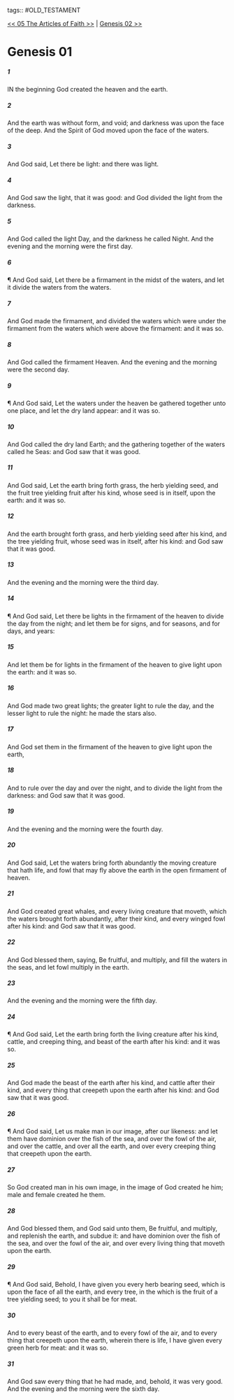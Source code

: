 tags:: #OLD_TESTAMENT

[<< 05 The Articles of Faith >>](PEARL_OF_GREAT_PRICE/03_Joseph_Smith/05_The_Articles_of_Faith.md) | [Genesis 02 >>](OLD_TESTAMENT/01_Genesis/Genesis_02.md)

# Genesis 01

##### 1

IN the beginning God created the heaven and the earth.

##### 2

And the earth was without form, and void; and darkness was upon the face of the deep. And the Spirit of God moved upon the face of the waters.

##### 3

And God said, Let there be light: and there was light.

##### 4

And God saw the light, that it was good: and God divided the light from the darkness.

##### 5

And God called the light Day, and the darkness he called Night. And the evening and the morning were the first day.

##### 6

¶ And God said, Let there be a firmament in the midst of the waters, and let it divide the waters from the waters.

##### 7

And God made the firmament, and divided the waters which were under the firmament from the waters which were above the firmament: and it was so.

##### 8

And God called the firmament Heaven. And the evening and the morning were the second day.

##### 9

¶ And God said, Let the waters under the heaven be gathered together unto one place, and let the dry land appear: and it was so.

##### 10

And God called the dry land Earth; and the gathering together of the waters called he Seas: and God saw that it was good.

##### 11

And God said, Let the earth bring forth grass, the herb yielding seed, and the fruit tree yielding fruit after his kind, whose seed is in itself, upon the earth: and it was so.

##### 12

And the earth brought forth grass, and herb yielding seed after his kind, and the tree yielding fruit, whose seed was in itself, after his kind: and God saw that it was good.

##### 13

And the evening and the morning were the third day.

##### 14

¶ And God said, Let there be lights in the firmament of the heaven to divide the day from the night; and let them be for signs, and for seasons, and for days, and years:

##### 15

And let them be for lights in the firmament of the heaven to give light upon the earth: and it was so.

##### 16

And God made two great lights; the greater light to rule the day, and the lesser light to rule the night: he made the stars also.

##### 17

And God set them in the firmament of the heaven to give light upon the earth,

##### 18

And to rule over the day and over the night, and to divide the light from the darkness: and God saw that it was good.

##### 19

And the evening and the morning were the fourth day.

##### 20

And God said, Let the waters bring forth abundantly the moving creature that hath life, and fowl that may fly above the earth in the open firmament of heaven.

##### 21

And God created great whales, and every living creature that moveth, which the waters brought forth abundantly, after their kind, and every winged fowl after his kind: and God saw that it was good.

##### 22

And God blessed them, saying, Be fruitful, and multiply, and fill the waters in the seas, and let fowl multiply in the earth.

##### 23

And the evening and the morning were the fifth day.

##### 24

¶ And God said, Let the earth bring forth the living creature after his kind, cattle, and creeping thing, and beast of the earth after his kind: and it was so.

##### 25

And God made the beast of the earth after his kind, and cattle after their kind, and every thing that creepeth upon the earth after his kind: and God saw that it was good.

##### 26

¶ And God said, Let us make man in our image, after our likeness: and let them have dominion over the fish of the sea, and over the fowl of the air, and over the cattle, and over all the earth, and over every creeping thing that creepeth upon the earth.

##### 27

So God created man in his own image, in the image of God created he him; male and female created he them.

##### 28

And God blessed them, and God said unto them, Be fruitful, and multiply, and replenish the earth, and subdue it: and have dominion over the fish of the sea, and over the fowl of the air, and over every living thing that moveth upon the earth.

##### 29

¶ And God said, Behold, I have given you every herb bearing seed, which is upon the face of all the earth, and every tree, in the which is the fruit of a tree yielding seed; to you it shall be for meat.

##### 30

And to every beast of the earth, and to every fowl of the air, and to every thing that creepeth upon the earth, wherein there is life, I have given every green herb for meat: and it was so.

##### 31

And God saw every thing that he had made, and, behold, it was very good. And the evening and the morning were the sixth day.
